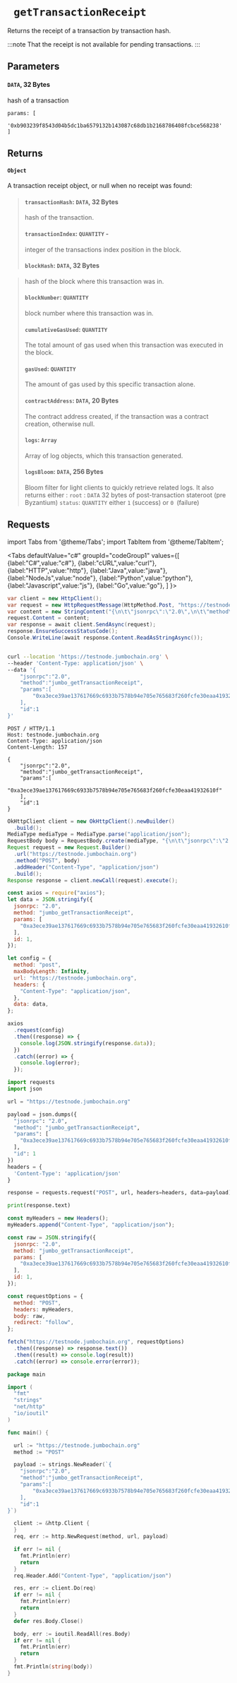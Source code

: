 # ` getTransactionReceipt`

Returns the receipt of a transaction by transaction hash.

:::note
That the receipt is not available for pending transactions.
:::

## Parameters

#### `DATA`, 32 Bytes

hash of a transaction

```
params: [
   '0xb903239f8543d04b5dc1ba6579132b143087c68db1b2168786408fcbce568238'
]
```

## Returns

#### `Object`

A transaction receipt object, or null when no receipt was found:

> #### `transactionHash`: `DATA`, 32 Bytes
>
> hash of the transaction.
>
> #### `transactionIndex`: `QUANTITY` -
>
> integer of the transactions index position in the block.
>
> #### `blockHash`: `DATA`, 32 Bytes

> hash of the block where this transaction was in.
>
> #### `blockNumber`: `QUANTITY`
>
> block number where this transaction was in.
>
> #### `cumulativeGasUsed`: `QUANTITY`
>
> The total amount of gas used when this transaction was executed in the block.
>
> #### `gasUsed`: `QUANTITY`
>
> The amount of gas used by this specific transaction alone.
>
> #### `contractAddress`: `DATA`, 20 Bytes
>
> The contract address created, if the transaction was a contract creation, otherwise null.
>
> #### `logs`: `Array`
>
> Array of log objects, which this transaction generated.
>
> #### `logsBloom`: `DATA`, 256 Bytes
>
> Bloom filter for light clients to quickly retrieve related logs.
> It also returns either :
> `root` : `DATA` 32 bytes of post-transaction stateroot (pre Byzantium)
> `status`: `QUANTITY` either `1` (success) or `0 `(failure)

## Requests

import Tabs from '@theme/Tabs';
import TabItem from '@theme/TabItem';

<Tabs
defaultValue="c#"
groupId="codeGroup1"
values={[
{label:"C#",value:"c#"},
{label:"cURL",value:"curl"},
{label:"HTTP",value:"http"},
{label:"Java",value:"java"},
{label:"NodeJs",value:"node"},
{label:"Python",value:"python"},
{label:"Javascript",value:"js"},
{label:"Go",value:"go"},
]
}>
<TabItem value="c#">

```csharp
var client = new HttpClient();
var request = new HttpRequestMessage(HttpMethod.Post, "https://testnode.jumbochain.org");
var content = new StringContent("{\n\t\"jsonrpc\":\"2.0\",\n\t\"method\":\"jumbo_getTransactionReceipt\",\n\t\"params\":[\n\t\t\"0xa3ece39ae137617669c6933b7578b94e705e765683f260fcfe30eaa41932610f\"\n\t],\n\t\"id\":1\n}", null, "application/json");
request.Content = content;
var response = await client.SendAsync(request);
response.EnsureSuccessStatusCode();
Console.WriteLine(await response.Content.ReadAsStringAsync());



```

</TabItem>

<TabItem value="curl">

```bash
curl --location 'https://testnode.jumbochain.org' \
--header 'Content-Type: application/json' \
--data '{
	"jsonrpc":"2.0",
	"method":"jumbo_getTransactionReceipt",
	"params":[
		"0xa3ece39ae137617669c6933b7578b94e705e765683f260fcfe30eaa41932610f"
	],
	"id":1
}'
```

</TabItem>
<TabItem value="http">

```http
POST / HTTP/1.1
Host: testnode.jumbochain.org
Content-Type: application/json
Content-Length: 157

{
	"jsonrpc":"2.0",
	"method":"jumbo_getTransactionReceipt",
	"params":[
		"0xa3ece39ae137617669c6933b7578b94e705e765683f260fcfe30eaa41932610f"
	],
	"id":1
}
```

</TabItem>

<TabItem value="java">

```java
OkHttpClient client = new OkHttpClient().newBuilder()
  .build();
MediaType mediaType = MediaType.parse("application/json");
RequestBody body = RequestBody.create(mediaType, "{\n\t\"jsonrpc\":\"2.0\",\n\t\"method\":\"jumbo_getTransactionReceipt\",\n\t\"params\":[\n\t\t\"0xa3ece39ae137617669c6933b7578b94e705e765683f260fcfe30eaa41932610f\"\n\t],\n\t\"id\":1\n}");
Request request = new Request.Builder()
  .url("https://testnode.jumbochain.org")
  .method("POST", body)
  .addHeader("Content-Type", "application/json")
  .build();
Response response = client.newCall(request).execute();
```

</TabItem>

<TabItem value="node">

```js
const axios = require("axios");
let data = JSON.stringify({
  jsonrpc: "2.0",
  method: "jumbo_getTransactionReceipt",
  params: [
    "0xa3ece39ae137617669c6933b7578b94e705e765683f260fcfe30eaa41932610f",
  ],
  id: 1,
});

let config = {
  method: "post",
  maxBodyLength: Infinity,
  url: "https://testnode.jumbochain.org",
  headers: {
    "Content-Type": "application/json",
  },
  data: data,
};

axios
  .request(config)
  .then((response) => {
    console.log(JSON.stringify(response.data));
  })
  .catch((error) => {
    console.log(error);
  });
```

</TabItem>

<TabItem value="python">

```python
import requests
import json

url = "https://testnode.jumbochain.org"

payload = json.dumps({
  "jsonrpc": "2.0",
  "method": "jumbo_getTransactionReceipt",
  "params": [
    "0xa3ece39ae137617669c6933b7578b94e705e765683f260fcfe30eaa41932610f"
  ],
  "id": 1
})
headers = {
  'Content-Type': 'application/json'
}

response = requests.request("POST", url, headers=headers, data=payload)

print(response.text)


```

</TabItem>

<TabItem value="js">

```js
const myHeaders = new Headers();
myHeaders.append("Content-Type", "application/json");

const raw = JSON.stringify({
  jsonrpc: "2.0",
  method: "jumbo_getTransactionReceipt",
  params: [
    "0xa3ece39ae137617669c6933b7578b94e705e765683f260fcfe30eaa41932610f",
  ],
  id: 1,
});

const requestOptions = {
  method: "POST",
  headers: myHeaders,
  body: raw,
  redirect: "follow",
};

fetch("https://testnode.jumbochain.org", requestOptions)
  .then((response) => response.text())
  .then((result) => console.log(result))
  .catch((error) => console.error(error));
```

</TabItem>

<TabItem value="go">

```go
package main

import (
  "fmt"
  "strings"
  "net/http"
  "io/ioutil"
)

func main() {

  url := "https://testnode.jumbochain.org"
  method := "POST"

  payload := strings.NewReader(`{
	"jsonrpc":"2.0",
	"method":"jumbo_getTransactionReceipt",
	"params":[
		"0xa3ece39ae137617669c6933b7578b94e705e765683f260fcfe30eaa41932610f"
	],
	"id":1
}`)

  client := &http.Client {
  }
  req, err := http.NewRequest(method, url, payload)

  if err != nil {
    fmt.Println(err)
    return
  }
  req.Header.Add("Content-Type", "application/json")

  res, err := client.Do(req)
  if err != nil {
    fmt.Println(err)
    return
  }
  defer res.Body.Close()

  body, err := ioutil.ReadAll(res.Body)
  if err != nil {
    fmt.Println(err)
    return
  }
  fmt.Println(string(body))
}
```

</TabItem>

</Tabs>
